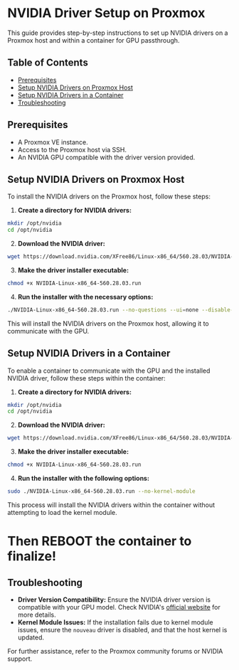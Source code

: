 # NVIDIA Driver Setup on Proxmox

This guide provides step-by-step instructions to set up NVIDIA drivers on a Proxmox host and within a container for GPU passthrough.

## Table of Contents
- [Prerequisites](#prerequisites)
- [Setup NVIDIA Drivers on Proxmox Host](#setup-nvidia-drivers-on-proxmox-host)
- [Setup NVIDIA Drivers in a Container](#setup-nvidia-drivers-in-a-container)
- [Troubleshooting](#troubleshooting)

## Prerequisites
- A Proxmox VE instance.
- Access to the Proxmox host via SSH.
- An NVIDIA GPU compatible with the driver version provided.

## Setup NVIDIA Drivers on Proxmox Host

To install the NVIDIA drivers on the Proxmox host, follow these steps:

1. **Create a directory for NVIDIA drivers:**
```bash
mkdir /opt/nvidia
cd /opt/nvidia
```
2. **Download the NVIDIA driver:**
```bash
wget https://download.nvidia.com/XFree86/Linux-x86_64/560.28.03/NVIDIA-Linux-x86_64-560.28.03.run
```
3. **Make the driver installer executable:**
```bash
chmod +x NVIDIA-Linux-x86_64-560.28.03.run
```
4. **Run the installer with the necessary options:**
```bash
./NVIDIA-Linux-x86_64-560.28.03.run --no-questions --ui=none --disable-nouveau
```
This will install the NVIDIA drivers on the Proxmox host, allowing it to communicate with the GPU.

## Setup NVIDIA Drivers in a Container

To enable a container to communicate with the GPU and the installed NVIDIA driver, follow these steps within the container:

1. **Create a directory for NVIDIA drivers:**
```bash
mkdir /opt/nvidia
cd /opt/nvidia
```
2. **Download the NVIDIA driver:**
```bash
wget https://download.nvidia.com/XFree86/Linux-x86_64/560.28.03/NVIDIA-Linux-x86_64-560.28.03.run
```
3. **Make the driver installer executable:**
```bash
chmod +x NVIDIA-Linux-x86_64-560.28.03.run
```
4. **Run the installer with the following options:**
```bash
sudo ./NVIDIA-Linux-x86_64-560.28.03.run --no-kernel-module
```
This process will install the NVIDIA drivers within the container without attempting to load the kernel module.

# **Then REBOOT the container to finalize!**

## Troubleshooting

- **Driver Version Compatibility:** Ensure the NVIDIA driver version is compatible with your GPU model. Check NVIDIA's [official website](https://www.nvidia.com/Download/index.aspx) for more details.
- **Kernel Module Issues:** If the installation fails due to kernel module issues, ensure the `nouveau` driver is disabled, and that the host kernel is updated.

For further assistance, refer to the Proxmox community forums or NVIDIA support.
